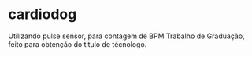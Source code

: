 # cardiodog
Utilizando pulse sensor, para contagem de BPM
Trabalho de Graduação, feito para obtenção do titulo de técnologo.
